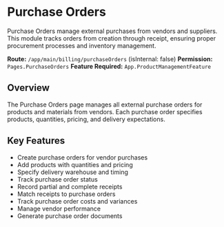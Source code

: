 # Purchase Orders

Purchase Orders manage external purchases from vendors and suppliers. This module tracks orders from creation through receipt, ensuring proper procurement processes and inventory management.

**Route:** `/app/main/billing/purchaseOrders` (isInternal: false)
**Permission:** `Pages.PurchaseOrders`
**Feature Required:** `App.ProductManagementFeature`

## Overview

The Purchase Orders page manages all external purchase orders for products and materials from vendors. Each purchase order specifies products, quantities, pricing, and delivery expectations.

## Key Features

* Create purchase orders for vendor purchases
* Add products with quantities and pricing
* Specify delivery warehouse and timing
* Track purchase order status
* Record partial and complete receipts
* Match receipts to purchase orders
* Track purchase order costs and variances
* Manage vendor performance
* Generate purchase order documents


